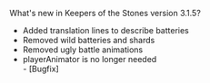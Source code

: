 What's new in Keepers of the Stones version 3.1.5?<br />
- Added translation lines to describe batteries
- Removed wild batteries and shards
- Removed ugly battle animations
- playerAnimator is no longer needed
<br />- [Bugfix] 
